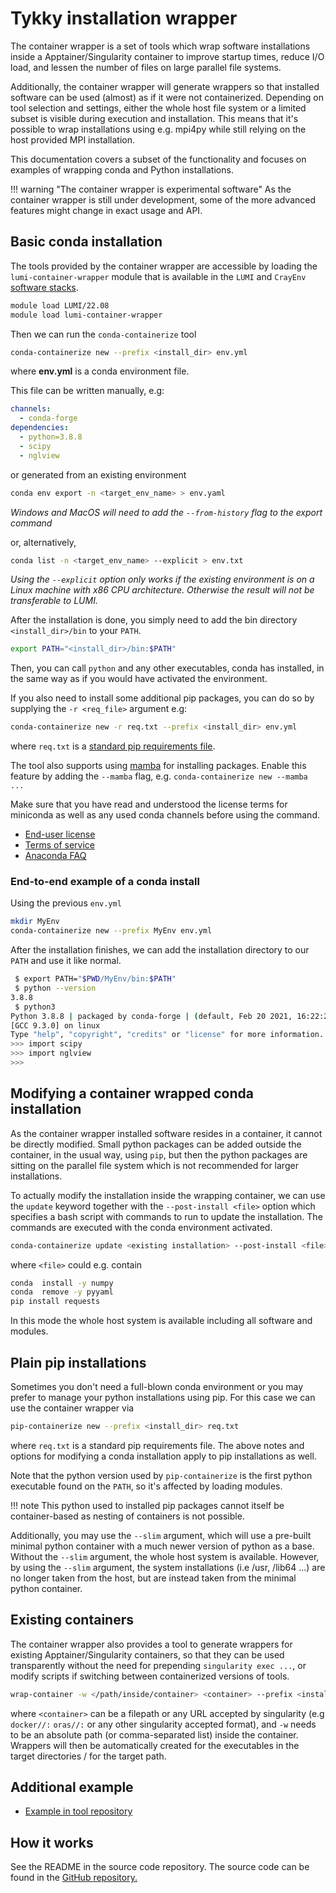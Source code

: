 [softwarestacks]: ../../runjobs/lumi_env/softwarestacks.md

# Tykky installation wrapper

The container wrapper is a set of tools which wrap software installations
inside a Apptainer/Singularity container to improve startup times, reduce I/O
load, and lessen the number of files on large parallel file systems.

Additionally, the container wrapper will generate wrappers so that installed
software can be used (almost) as if it were not containerized. Depending on
tool selection and settings, either the whole host file system or a limited
subset is visible during execution and installation. This means that it's
possible to wrap installations using e.g. mpi4py while still relying on the
host provided MPI installation.

This documentation covers a subset of the functionality and focuses on examples
of wrapping conda and Python installations.

!!! warning "The container wrapper is experimental software"
    As the container wrapper is still under development, some of the more
    advanced features might change in exact usage and API.

## Basic conda installation

The tools provided by the container wrapper are accessible by loading the
`lumi-container-wrapper` module that is available in the `LUMI` and `CrayEnv`
[software stacks][softwarestacks].

```bash
module load LUMI/22.08 
module load lumi-container-wrapper
```

Then we can run the `conda-containerize` tool

```bash
conda-containerize new --prefix <install_dir> env.yml
```

where **env.yml** is a conda environment file.

This file can be written manually, e.g:

```yaml
channels:
  - conda-forge
dependencies:
  - python=3.8.8
  - scipy
  - nglview
```

or generated from an existing environment

```bash
conda env export -n <target_env_name> > env.yaml 
```
*Windows and MacOS will need to add the `--from-history` flag to the export command*

or, alternatively,
```bash
conda list -n <target_env_name> --explicit > env.txt
```

*Using the `--explicit` option only works if the existing environment is on a
Linux machine with x86 CPU architecture. Otherwise the result will not be
transferable to LUMI.*

After the installation is done, you simply need to add the bin directory
`<install_dir>/bin` to your `PATH`.

```bash
export PATH="<install_dir>/bin:$PATH"
```

Then, you can call `python` and any other executables, conda has installed, in
the same way as if you would have activated the environment.

If you also need to install some additional pip packages, you can do so by
supplying the `-r <req_file>` argument e.g:

```bash
conda-containerize new -r req.txt --prefix <install_dir> env.yml
```

where `req.txt` is a [standard pip requirements file](https://pip.pypa.io/en/latest/reference/requirements-file-format/).

The tool also supports using [mamba](https://github.com/mamba-org/mamba) for
installing packages. Enable this feature by adding the `--mamba` flag, e.g.
`conda-containerize new --mamba ...`

Make sure that you have read and understood the license terms for miniconda as
well as any used conda channels before using the command.

- [End-user license](https://www.anaconda.com/end-user-license-agreement-miniconda)
- [Terms of service](https://www.anaconda.com/terms-of-service)
- [Anaconda FAQ](https://www.anaconda.com/blog/anaconda-commercial-edition-faq)

### End-to-end example of a conda install

Using the previous `env.yml`

```bash
mkdir MyEnv
conda-containerize new --prefix MyEnv env.yml 
```

After the installation finishes, we can add the installation directory to our
`PATH` and use it like normal.

```bash
 $ export PATH="$PWD/MyEnv/bin:$PATH"
 $ python --version
3.8.8
 $ python3
Python 3.8.8 | packaged by conda-forge | (default, Feb 20 2021, 16:22:27) 
[GCC 9.3.0] on linux
Type "help", "copyright", "credits" or "license" for more information.
>>> import scipy
>>> import nglview
>>> 
```

## Modifying a container wrapped conda installation

As the container wrapper installed software resides in a container, it cannot
be directly modified. Small python packages can be added outside the container,
in the usual way, using `pip`, but then the python packages are sitting on the
parallel file system which is not recommended for larger installations.

To actually modify the installation inside the wrapping container, we can use
the `update` keyword together with the `--post-install <file>` option which
specifies a bash script with commands to run to update the installation. The
commands are executed with the conda environment activated.

```bash
conda-containerize update <existing installation> --post-install <file> 
```

where `<file>` could e.g. contain

```bash
conda  install -y numpy
conda  remove -y pyyaml
pip install requests
```

In this mode the whole host system is available including all software and modules.

## Plain pip installations

Sometimes you don't need a full-blown conda environment or you may prefer to
manage your python installations using pip. For this case we can use the
container wrapper via

```bash
pip-containerize new --prefix <install_dir> req.txt
```

where `req.txt` is a standard pip requirements file. The above notes and
options for modifying a conda installation apply to pip installations as well.

Note that the python version used by `pip-containerize` is the first python
executable found on the `PATH`, so it's affected by loading modules.

!!! note
    This python used to installed pip packages cannot itself be container-based
    as nesting of containers is not possible.  

Additionally, you may use the `--slim` argument, which will use a pre-built
minimal python container with a much newer version of python as a base. Without
the `--slim` argument, the whole host system is available. However, by using
the `--slim` argument, the system installations (i.e /usr, /lib64 ...) are no
longer taken from the host, but are instead taken from the minimal python
container.

## Existing containers

The container wrapper also provides a tool to generate wrappers for existing
Apptainer/Singularity containers, so that they can be used transparently
without the need for prepending `singularity exec ...`, or modify scripts if
switching between containerized versions of tools.

```bash
wrap-container -w </path/inside/container> <container> --prefix <install_dir> 
```

where `<container>` can be a filepath or any URL accepted by singularity (e.g
`docker//:` `oras//:` or any other singularity accepted format), and `-w` needs
to be an absolute path (or comma-separated list) inside the container. Wrappers
will then be automatically created for the executables in the target
directories / for the target path.

## Additional example

- [Example in tool repository](https://github.com/CSCfi/hpc-container-wrapper/blob/master/examples/fftw.md)

## How it works

See the README in the source code repository. The source code can be found in
the [GitHub repository.](https://github.com/CSCfi/hpc-container-wrapper)
